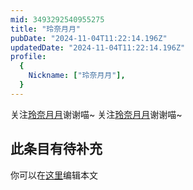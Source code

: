 ```yaml
---
mid: 3493292540955275
title: "玲奈月月"
pubDate: "2024-11-04T11:22:14.196Z"
updatedDate: "2024-11-04T11:22:14.196Z"
profile:
  {
    Nickname: ["玲奈月月"],
  }
---
```


关注[玲奈月月](https://space.bilibili.com/3493292540955275)谢谢喵~ 关注[玲奈月月](https://space.bilibili.com/3493292540955275)谢谢喵~

## 此条目有待补充
你可以在[这里](https://github.com/Yuhanawa/VTuber.ICU/edit/master/src/content/v/玲奈月月/index.md)编辑本文
